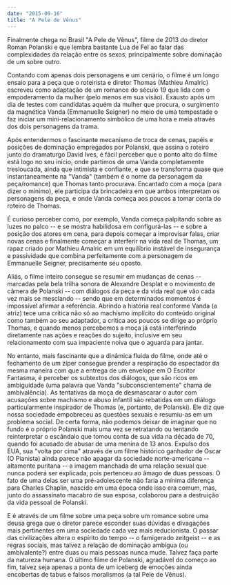 ```yaml
---
date: "2015-09-16"
title: "A Pele de Vênus"
---
```

Finalmente chega no Brasil "A Pele de Vênus", filme de 2013 do diretor Roman Polanski e que lembra bastante Lua de Fel ao falar das complexidades da relação entre os sexos, principalmente sobre dominação de um sobre outro.

Contando com apenas dois personagens e um cenário, o filme é um longo ensaio para a peça que o roteirista e diretor Thomas (Mathieu Amalric) escreveu como adaptação de um romance do século 19 que lida com o empoderamento da mulher (pelo menos em sua visão). Exausto após um dia de testes com candidatas aquém da mulher que procura, o surgimento da magnética Vanda (Emmanuelle Seigner) no meio de uma tempestade o faz iniciar um mini-relacionamento simbólico de uma hora e meia através dos dois personagens da trama.

Após entendermos o fascinante mecanismo de troca de cenas, papéis e posições de dominação empregados por Polanski, que assina o roteiro junto do dramaturgo David Ives, é fácil perceber que o ponto alto do filme está logo no seu início, onde partimos de uma Vanda completamente tresloucada, ainda que intimista e confiante, e que se transforma quase que instantaneamente na "Vanda" (também é o nome da personagem da peça/romance) que Thomas tanto procurava. Encantado com a moça (para dizer o mínimo), ele participa da brincadeira em que ambos interpretam os personagens da peça, e onde Vanda começa aos poucos a tomar conta do roteiro de Thomas.

É curioso perceber como, por exemplo, Vanda começa palpitando sobre as luzes no palco -- e se mostra habilidosa em configurá-las -- e sobre a posição dos atores em cena, para depois começar a improvisar falas, criar novas cenas e finalmente começar a interferir na vida real de Thomas, um rapaz criado por Mathieu Amalric em um equilíbrio instável de insegurança e passividade que combina perfeitamente com a personagem de Emmanuelle Seigner, precisamente seu oposto.

Aliás, o filme inteiro consegue se resumir em mudanças de cenas -- marcadas pela bela trilha sonora de Alexandre Desplat e o movimento de câmera de Polanski -- com diálogos da peça e da vida real que vão cada vez mais se mesclando -- sendo que em determinados momentos é impossível afirmar a referência. Abrindo a história real conforme Vanda (a atriz) tece uma crítica não só ao machismo implícito do conteúdo original como também ao seu adaptador, a crítica aos poucos se dirige ao próprio Thomas, e quando menos percebemos a moça já está interferindo diretamente nas ações e reações do sujeito, inclusive em seu relacionamento com sua impaciente noiva que o aguarda para jantar.

No entanto, mais fascinante que a dinâmica fluida do filme, onde até o fechamento de um zíper consegue prender a respiração do espectador da mesma maneira com que a entrega de um envelope em O Escritor Fantasma, é perceber os subtextos dos diálogos, que são ricos em ambiguidade (uma palavra que Vanda "subconscientemente" chama de ambivalência). As tentativas da moça de desmascarar o autor com acusações sobre machismo e abuso infantil são rebatidas em um diálogo particularmente inspirador de Thomas (e, portanto, de Polanski). Ele diz que nossa sociedade empobreceu as questões sexuais e resumiu-as em um problema social. De certa forma, não podemos deixar de imaginar que no fundo é o próprio Polanski mais uma vez se retratando ou tentando reinterpretar o escândalo que tomou conta de sua vida na década de 70, quando foi acusado de abusar de uma menina de 13 anos. Expulso dos EUA, sua "volta por cima" através de um filme histórico ganhador de Oscar (O Pianista) ainda parece não apagar da sociedade norte-americana -- altamente puritana -- a imagem manchada de uma relação sexual que nunca poderá ser explicada, pois pertenceu ao âmago de duas pessoas. O fato de uma delas ser uma pré-adolescente não faria a mínima diferença para Charles Chaplin, nascido em uma época onde isso era comum, mas, junto do assassinato macabro de sua esposa, colaborou para a destruição da vida pessoal de Polanski.

E é através de um filme sobre uma peça sobre um romance sobre uma deusa grega que o diretor parece esconder suas dúvidas e divagações mais pertinentes em uma sociedade cada vez mais reducionista. O passar das civilizações altera o espírito do tempo -- o famigerado zeitgeist -- e as regras sociais, mas talvez a relação de dominação ambígua (ou ambivalente?) entre duas ou mais pessoas nunca mude. Talvez faça parte da natureza humana. O último filme de Polanski, agradável do começo ao fim, talvez seja apenas a ponta de um iceberg de emoções ainda encobertas de tabus e falsos moralismos (a tal Pele de Vênus).
